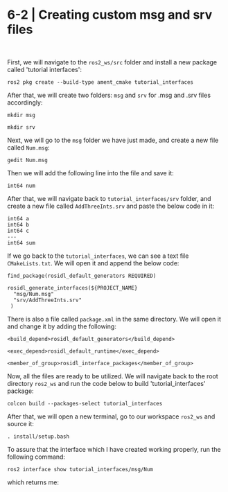 # 6-2 | Creating custom msg and srv files

<br/>

First, we will navigate to the ```ros2_ws/src``` folder and install a new package called 'tutorial interfaces':
```
ros2 pkg create --build-type ament_cmake tutorial_interfaces
```
After that, we will create two folders: ```msg``` and ```srv``` for .msg and .srv files accordingly:
```
mkdir msg

mkdir srv
```
Next, we will go to the ```msg``` folder we have just made, and create a new file called ```Num.msg```:
```
gedit Num.msg
```
Then we will add the following line into the file and save it:
```
int64 num
```
After that, we will navigate back to ```tutorial_interfaces/srv``` folder, and create a new file called ```AddThreeInts.srv``` and paste the below code in it:
```
int64 a
int64 b
int64 c
---
int64 sum
```
If we go back to the ```tutorial_interfaces```, we can see a text file ```CMakeLists.txt```. We will open it and append the below code:
```
find_package(rosidl_default_generators REQUIRED)

rosidl_generate_interfaces(${PROJECT_NAME}
  "msg/Num.msg"
  "srv/AddThreeInts.srv"
 )
 ```
 There is also a file called ```package.xml``` in the same directory. We will open it and change it by adding the following:
 ```
 <build_depend>rosidl_default_generators</build_depend>

<exec_depend>rosidl_default_runtime</exec_depend>

<member_of_group>rosidl_interface_packages</member_of_group>
```
Now, all the files are ready to be utilized. We will navigate back to the root directory ```ros2_ws``` and run the code below to build 'tutorial_interfaces' package:
```
colcon build --packages-select tutorial_interfaces
```
After that, we will open a new terminal, go to our workspace ```ros2_ws``` and source it:
```
. install/setup.bash
```
To assure that the interface which I have created working properly, run the following command:
```
ros2 interface show tutorial_interfaces/msg/Num
```
which returns me:
